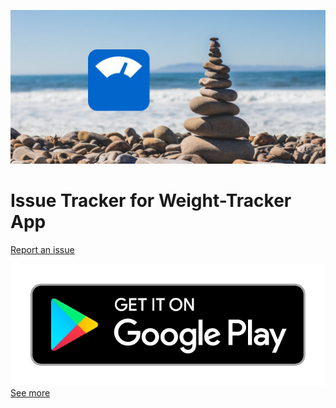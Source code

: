 ![image](https://github.com/tonydiep/weight-tracker-support/blob/master/images/weight_image.jpg)

# Issue Tracker for Weight-Tracker App


[Report an issue](https://github.com/tonydiep/weight-tracker-support/issues)


![Google Play Listing](https://github.com/tonydiep/weight-tracker-support/blob/master/images/google-play-badge.png)
[See more](https://play.google.com/store/apps/details?id=com.tonydiep.weight_release)
